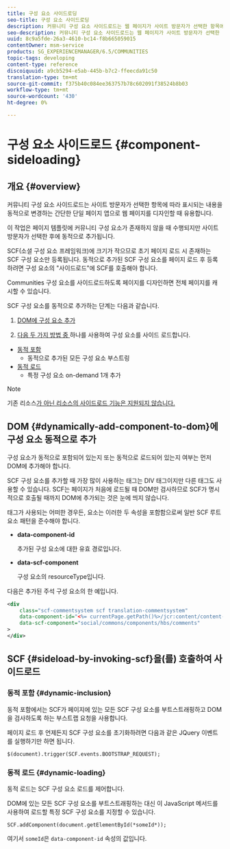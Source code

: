 ```yaml
---
title: 구성 요소 사이드로딩
seo-title: 구성 요소 사이드로딩
description: 커뮤니티 구성 요소 사이드로드는 웹 페이지가 사이트 방문자가 선택한 항목에 따라 표시되는 내용을 동적으로 변경하는 간단한 단일 페이지 앱으로 디자인된 경우에 유용합니다
seo-description: 커뮤니티 구성 요소 사이드로드는 웹 페이지가 사이트 방문자가 선택한 항목에 따라 표시되는 내용을 동적으로 변경하는 간단한 단일 페이지 앱으로 디자인된 경우에 유용합니다
uuid: 8c9a5fde-26a3-4610-bc14-f8b665059015
contentOwner: msm-service
products: SG_EXPERIENCEMANAGER/6.5/COMMUNITIES
topic-tags: developing
content-type: reference
discoiquuid: a9cb5294-e5ab-445b-b7c2-ffeecda91c50
translation-type: tm+mt
source-git-commit: f375b40c084ee363757b78c602091f38524b8b03
workflow-type: tm+mt
source-wordcount: '430'
ht-degree: 0%

---
```



# 구성 요소 사이드로드 {#component-sideloading}

## 개요 {#overview}

커뮤니티 구성 요소 사이드로드는 사이트 방문자가 선택한 항목에 따라 표시되는 내용을 동적으로 변경하는 간단한 단일 페이지 앱으로 웹 페이지를 디자인할 때 유용합니다.

이 작업은 페이지 템플릿에 커뮤니티 구성 요소가 존재하지 않을 때 수행되지만 사이트 방문자가 선택한 후에 동적으로 추가됩니다.

SCF(소셜 구성 요소 프레임워크)에 크기가 작으므로 초기 페이지 로드 시 존재하는 SCF 구성 요소만 등록됩니다. 동적으로 추가된 SCF 구성 요소를 페이지 로드 후 등록하려면 구성 요소의 &quot;사이드로드&quot;에 SCF를 호출해야 합니다.

Communities 구성 요소를 사이드로드하도록 페이지를 디자인하면 전체 페이지를 캐시할 수 있습니다.

SCF 구성 요소를 동적으로 추가하는 단계는 다음과 같습니다.

1. [DOM에 구성 요소 추가](#dynamically-add-component-to-dom)

1. [다음 두 가지 방법 중 ](#sideload-by-invoking-scf) 하나를 사용하여 구성 요소를 사이드 로드합니다.

* [동적 포함](#dynamic-inclusion)
   * 동적으로 추가된 모든 구성 요소 부스트링
* [동적 로드](#dynamic-loading)
   * 특정 구성 요소 on-demand 1개 추가

>[!NOTE]
>
>기존 리소스[가 아닌 리소스의 사이드로드 기능은 지원되지 않습니다.](scf.md#add-or-include-a-communities-component)

## DOM {#dynamically-add-component-to-dom}에 구성 요소 동적으로 추가

구성 요소가 동적으로 포함되어 있는지 또는 동적으로 로드되어 있는지 여부는 먼저 DOM에 추가해야 합니다.

SCF 구성 요소를 추가할 때 가장 많이 사용하는 태그는 DIV 태그이지만 다른 태그도 사용할 수 있습니다. SCF는 페이지가 처음에 로드될 때 DOM만 검사하므로 SCF가 명시적으로 호출될 때까지 DOM에 추가되는 것은 눈에 띄지 않습니다.

태그가 사용되는 어떠한 경우든, 요소는 이러한 두 속성을 포함함으로써 일반 SCF 루트 요소 패턴을 준수해야 합니다.

* **data-component-id**

   추가된 구성 요소에 대한 유효 경로입니다.

* **data-scf-component**

   구성 요소의 resourceType입니다.

다음은 추가된 주석 구성 요소의 한 예입니다.

```xml
<div
    class="scf-commentsystem scf translation-commentsystem"
    data-component-id="<%= currentPage.getPath()%>/jcr:content/content-left/comments"
    data-scf-component="social/commons/components/hbs/comments"
>
</div>
```

## SCF {#sideload-by-invoking-scf}을(를) 호출하여 사이드로드

### 동적 포함 {#dynamic-inclusion}

동적 포함에서는 SCF가 페이지에 있는 모든 SCF 구성 요소를 부트스트래핑하고 DOM을 검사하도록 하는 부스트랩 요청을 사용합니다.

페이지 로드 후 언제든지 SCF 구성 요소를 초기화하려면 다음과 같은 JQuery 이벤트를 실행하기만 하면 됩니다.

`$(document).trigger(SCF.events.BOOTSTRAP_REQUEST);`

### 동적 로드 {#dynamic-loading}

동적 로드는 SCF 구성 요소 로드를 제어합니다.

DOM에 있는 모든 SCF 구성 요소를 부트스트래핑하는 대신 이 JavaScript 메서드를 사용하여 로드할 특정 SCF 구성 요소를 지정할 수 있습니다.

`SCF.addComponent(document.getElementById(*someId*));`

여기서 `someId`은 `data-component-id` 속성의 값입니다.
